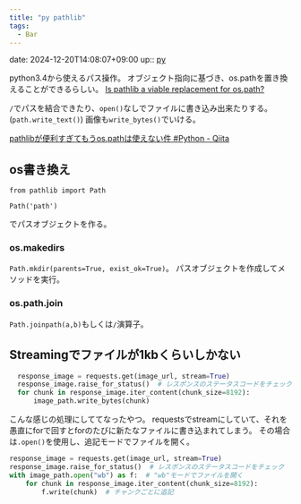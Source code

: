 ```yaml
---
title: "py pathlib"
tags:
  - Bar
---
```


date: 2024-12-20T14:08:07+09:00
up:: [py](../Bar/Program/Python.md)

python3.4から使えるパス操作。
オブジェクト指向に基づき、os.pathを置き換えることができるらしい。
[Is pathlib a viable replacement for os.path?](https://python-forum.io/thread-7491.html)

`/`でパスを結合できたり、`open()`なしでファイルに書き込み出来たりする。(`path.write_text()`)
画像も`write_bytes()`でいける。


[pathlibが便利すぎてもうos.pathは使えない件 #Python - Qiita](https://qiita.com/nano-sudo/items/59e3bbcd90d103f4c753)

## os書き換え
```
from pathlib import Path

Path('path')
```

でパスオブジェクトを作る。

### os.makedirs
`Path.mkdir(parents=True, exist_ok=True)`。
パスオブジェクトを作成してメソッドを実行。

### os.path.join
`Path.joinpath(a,b)`もしくは`/`演算子。

## Streamingでファイルが1kbくらいしかない

```python
  response_image = requests.get(image_url, stream=True)
  response_image.raise_for_status()  # レスポンスのステータスコードをチェック
  for chunk in response_image.iter_content(chunk_size=8192):
      image_path.write_bytes(chunk)
```

こんな感じの処理にしててなったやつ。
requestsでstreamにしていて、それを愚直にforで回すとforのたびに新たなファイルに書き込まれてしまう。
その場合は`.open()`を使用し、追記モードでファイルを開く。

```python
response_image = requests.get(image_url, stream=True)
response_image.raise_for_status()  # レスポンスのステータスコードをチェック
with image_path.open("wb") as f:  # "wb"モードでファイルを開く
    for chunk in response_image.iter_content(chunk_size=8192):
        f.write(chunk)  # チャンクごとに追記
```